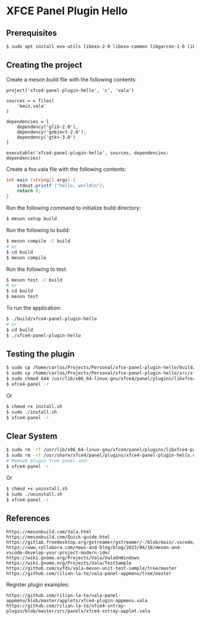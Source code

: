 # XFCE Panel Plugin Hello

## Prerequisites

```bash
$ sudo apt install exo-utils libexo-2-0 libexo-common libgarcon-1-0 libgarcon-common libxfce4panel-2.0-4 libxfce4panel-2.0-dev libxfce4ui-2-0 libxfce4ui-common libxfce4util7 libxfce4util-common libxfce4util-dev libxfconf-0-dev xfce4-panel xfconfguint
```

## Creating the project

Create a meson.build file with the following contents:

```meson
project('xfce4-panel-plugin-hello', 'c', 'vala')

sources = = files(
    'main.vala'
)

dependencies = [
    dependency('glib-2.0'),
    dependency('gobject-2.0'),
    dependency('gtk+-3.0')
]

executable('xfce4-panel-plugin-hello', sources, dependencies: dependencies)
```

Create a foo.vala file with the following contents:

```c#
int main (string[] args) {
    stdout.printf ("hello, world\n");
    return 0;
}
```

Run the following command to initialize build directory:

```bash
$ meson setup build
```

Run the following to build:

```bash
$ meson compile -C build
# or
$ cd build
$ meson compile
```

Run the following to test:

```bash
$ meson test -C build
# or
$ cd build
$ meson test
```

To run the application:

```bash
$ ./build/xfce4-panel-plugin-hello
# or
$ cd build
$ ./xfce4-panel-plugin-hello
```

## Testing the plugin

```bash
$ sudo cp /home/carlos/Projects/Personal/xfce-panel-plugin-hello/build/libxfce4-panel-plugin-hello.so /usr/lib/x86_64-linux-gnu/xfce4/panel/plugins/libxfce4-panel-plugin-hello.so
$ sudo cp /home/carlos/Projects/Personal/xfce-panel-plugin-hello/src/xfce4-panel-plugin-hello.desktop.in to /usr/share/xfce4/panel/plugins/xfce4-panel-plugin-hello.desktop
$ sudo chmod 644 /usr/lib/x86_64-linux-gnu/xfce4/panel/plugins/libxfce4-panel-plugin-hello.so
$ xfce4-panel -r
```
Or
```bash
$ chmod +x install.sh
$ sudo ./install.sh
$ xfce4-panel -r
```

## Clear System

```bash
$ sudo rm -rf /usr/lib/x86_64-linux-gnu/xfce4/panel/plugins/libxfce4-panel-plugin-hello.so
$ sudo rm -rf /usr/share/xfce4/panel/plugins/xfce4-panel-plugin-hello.desktop
# Remove plugin from panel and:
$ xfce4-panel -r
```
Or
```bash
$ chmod +x uninstall.sh
$ sudo ./uninstall.sh
$ xfce4-panel -r
```

## References

```
https://mesonbuild.com/Vala.html
https://mesonbuild.com/Quick-guide.html
https://gitlab.freedesktop.org/gstreamer/gstreamer/-/blob/main/.vscode/launch.json
https://www.collabora.com/news-and-blog/blog/2023/04/18/meson-and-vscode-develop-your-project-modern-ide/
https://wiki.gnome.org/Projects/Vala/ValaOnWindows
https://wiki.gnome.org/Projects/Vala/TestSample
https://github.com/syfds/vala-meson-unit-test-sample/tree/master
https://github.com/rilian-la-te/vala-panel-appmenu/tree/master
```

Register plugin examples:

```
https://github.com/rilian-la-te/vala-panel-appmenu/blob/master/applets/xfce4-plugin-appmenu.vala
https://github.com/rilian-la-te/xfce4-sntray-plugin/blob/master/src/panels/xfce4-sntray-applet.vala
```